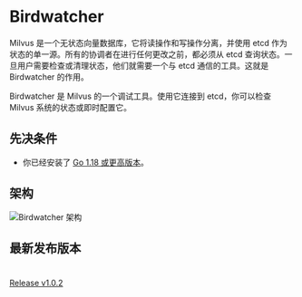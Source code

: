 


# Birdwatcher

Milvus 是一个无状态向量数据库，它将读操作和写操作分离，并使用 etcd 作为状态的单一源。所有的协调者在进行任何更改之前，都必须从 etcd 查询状态。一旦用户需要检查或清理状态，他们就需要一个与 etcd 通信的工具。这就是 Birdwatcher 的作用。

Birdwatcher 是 Milvus 的一个调试工具。使用它连接到 etcd，你可以检查 Milvus 系统的状态或即时配置它。

## 先决条件

- 你已经安装了 [Go 1.18 或更高版本](https://go.dev/doc/install)。

## 架构

![Birdwatcher 架构](/assets/birdwatcher_overview.png)

## 最新发布版本



# 


[Release v1.0.2](https://github.com/milvus-io/birdwatcher/releases/tag/v{{var.birdwatcher_release}}) 
